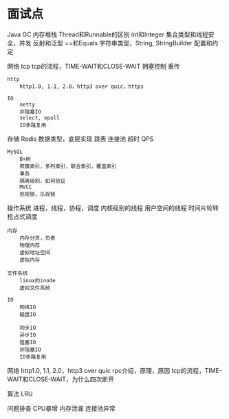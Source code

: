 # 面试点

Java
    GC
    内存堆栈
    Thread和Runnable的区别
    int和Integer
    集合类型和线程安全，并发
    反射和泛型
    ==和Equals
    字符串类型，String, StringBuilder
    配置和约定

网络
    tcp
        tcp的流程，TIME-WAIT和CLOSE-WAIT
        拥塞控制
        重传

    http
        http1.0, 1.1, 2.0，http3 over quic，https

    IO
        netty
        非阻塞IO
        select, epoll
        IO多路复用

存储
    Redis
        数据类型，底层实现
        跳表
        连接池
        超时
        QPS

    MySQL
        B+树
        聚簇索引，多列索引，联合索引，覆盖索引
        事务
        隔离级别，如何验证
        MVCC
        悲观锁，乐观锁

操作系统
    进程，线程，协程，调度
        内核级别的线程
        用户空间的线程
        时间片轮转
        抢占式调度

    内存
        内存分页，页表
        物理内存
        虚拟地址空间
        虚拟内存
    
    文件系统
        linux的inode
        虚拟文件系统

    IO
        网络IO
        磁盘IO

        同步IO
        异步IO
        阻塞IO
        非阻塞IO
        IO多路复用

网络
    http1.0, 1.1, 2.0，http3 over quic
    rpc介绍，原理，原因
    tcp的流程，TIME-WAIT和CLOSE-WAIT，为什么四次断开

算法
    LRU

问题排查
    CPU暴增
    内存泄漏
    连接池异常
